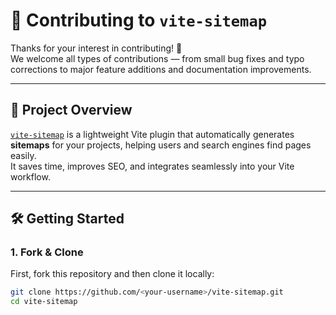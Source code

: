 # 🧩 Contributing to `vite-sitemap`

Thanks for your interest in contributing! 🎉  
We welcome all types of contributions — from small bug fixes and typo corrections to major feature additions and documentation improvements.

---

## 🚀 Project Overview

[`vite-sitemap`](https://www.npmjs.com/package/vite-sitemap) is a lightweight Vite plugin that automatically generates **sitemaps** for your projects, helping users and search engines find pages easily.  
It saves time, improves SEO, and integrates seamlessly into your Vite workflow.

---

## 🛠️ Getting Started

### 1. Fork & Clone

First, fork this repository and then clone it locally:

```bash
git clone https://github.com/<your-username>/vite-sitemap.git
cd vite-sitemap
```
